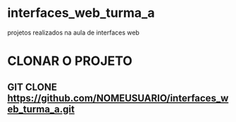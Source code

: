 # interfaces_web_turma_a
projetos realizados na aula de interfaces web

# CLONAR O PROJETO

## GIT CLONE https://github.com/NOMEUSUARIO/interfaces_web_turma_a.git